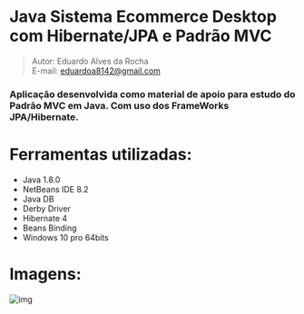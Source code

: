 # Java Sistema Ecommerce Desktop com Hibernate/JPA e Padrão MVC

> Autor: Eduardo Alves da Rocha  
> E-mail: eduardoa8142@gmail.com  

### Aplicação desenvolvida como material de apoio para estudo do Padrão MVC em Java. Com uso dos FrameWorks JPA/Hibernate.

# Ferramentas utilizadas:
- Java 1.8.0
- NetBeans IDE 8.2
- Java DB
- Derby Driver
- Hibernate 4  
- Beans Binding
- Windows 10 pro 64bits

# Imagens:
![img](https://i.imgur.com/5xbAkb9.png)
